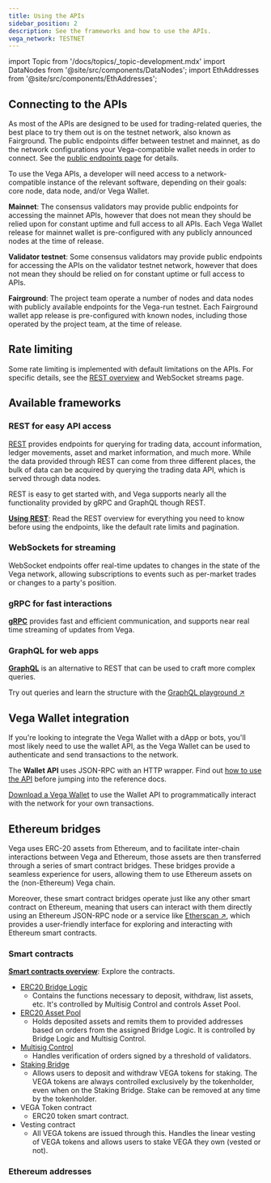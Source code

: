 ```yaml
---
title: Using the APIs
sidebar_position: 2
description: See the frameworks and how to use the APIs.
vega_network: TESTNET
---
```


import Topic from '/docs/topics/_topic-development.mdx'
import DataNodes from '@site/src/components/DataNodes';
import EthAddresses from '@site/src/components/EthAddresses';

<Topic />

## Connecting to the APIs
As most of the APIs are designed to be used for trading-related queries, the best place to try them out is on the testnet network, also known as Fairground. The public endpoints differ between testnet and mainnet, as do the network configurations your Vega-compatible wallet needs in order to connect. See the [public endpoints page](./public-endpoints.md) for details. 

To use the Vega APIs, a developer will need access to a network-compatible instance of the relevant software, depending on their goals: core node, data node, and/or Vega Wallet.

**Mainnet**: The consensus validators may provide public endpoints for accessing the mainnet APIs, however that does not mean they should be relied upon for constant uptime and full access to all APIs. Each Vega Wallet release for mainnet wallet is pre-configured with any publicly announced nodes at the time of release.

**Validator testnet**: Some consensus validators may provide public endpoints for accessing the APIs on the validator testnet network, however that does not mean they should be relied on for constant uptime or full access to APIs.

**Fairground**: The project team operate a number of nodes and data nodes with publicly available endpoints for the Vega-run testnet. Each Fairground wallet app release is pre-configured with known nodes, including those operated by the project team, at the time of release.

## Rate limiting
Some rate limiting is implemented with default limitations on the APIs. For specific details, see the [REST overview](./rest/overview.md) and WebSocket streams page.

## Available frameworks

### REST for easy API access
[REST](./rest/overview.md) provides endpoints for querying for trading data, account information, ledger movements, asset and market information, and much more. While the data provided through REST can come from three different places, the bulk of data can be acquired by querying the trading data API, which is served through data nodes. 

REST is easy to get started with, and Vega supports nearly all the functionality provided by gRPC and GraphQL though REST.

**[Using REST](./rest/overview.md)**: Read the REST overview for everything you need to know before using the endpoints, like the default rate limits and pagination.

### WebSockets for streaming
WebSocket endpoints offer real-time updates to changes in the state of the Vega network, allowing subscriptions to events such as per-market trades or changes to a party's position.

### gRPC for fast interactions
**[gRPC](./grpc/overview.md)** provides fast and efficient communication, and supports near real time streaming of updates from Vega.

### GraphQL for web apps
**[GraphQL](./graphql/generated.md)** is an alternative to REST that can be used to craft more complex queries.

Try out queries and learn the structure with the [GraphQL playground ↗](https://api.testnet.vega.xyz/graphql/)

## Vega Wallet integration
If you're looking to integrate the Vega Wallet with a dApp or bots, you'll most likely need to use the wallet API, as the Vega Wallet can be used to authenticate and send transactions to the network.

The **Wallet API** uses JSON-RPC with an HTTP wrapper. Find out [how to use the API](./vega-wallet/before-you-start.md) before jumping into the reference docs. 

[Download a Vega Wallet](../tools/vega-wallet/index.md) to use the Wallet API to programmatically interact with the network for your own transactions.

## Ethereum bridges
Vega uses ERC-20 assets from Ethereum, and to facilitate inter-chain interactions between Vega and Ethereum, those assets are then transferred through a series of smart contract bridges. These bridges provide a seamless experience for users, allowing them to use Ethereum assets on the (non-Ethereum) Vega chain.

Moreover, these smart contract bridges operate just like any other smart contract on Ethereum, meaning that users can interact with them directly using an Ethereum JSON-RPC node or a service like [Etherscan ↗](https://etherscan.io/), which provides a user-friendly interface for exploring and interacting with Ethereum smart contracts.

### Smart contracts
**[Smart contracts overview](./bridge/index.md)**: Explore the contracts.

* [ERC20 Bridge Logic](./bridge/contracts/ERC20_Bridge_Logic.md)
  * Contains the functions necessary to deposit, withdraw, list assets, etc. It's controlled by Multisig Control and controls Asset Pool.
* [ERC20 Asset Pool](./bridge/contracts/ERC20_Asset_Pool.md)
  * Holds deposited assets and remits them to provided addresses based on orders from the assigned Bridge Logic. It is controlled by Bridge Logic and Multisig Control.
* [Multisig Control](./bridge/contracts/MultisigControl.md)
  * Handles verification of orders signed by a threshold of validators. 
* [Staking Bridge](./bridge/contracts/Vega_Staking_Bridge.md)
  * Allows users to deposit and withdraw VEGA tokens for staking. The VEGA tokens are always controlled exclusively by the tokenholder, even when on the Staking Bridge. Stake can be removed at any time by the tokenholder.
* VEGA Token contract
  * ERC20 token smart contract.
* Vesting contract
  * All VEGA tokens are issued through this. Handles the linear vesting of VEGA tokens and allows users to stake VEGA they own (vested or not).

### Ethereum addresses
<EthAddresses frontMatter={frontMatter} />

